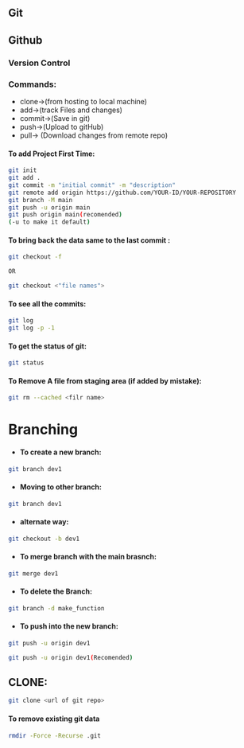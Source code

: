 ## Git

## Github

### Version Control

### Commands:

- clone->(from hosting to local machine)
- add->(track Files and changes)
- commit->(Save in git)
- push->(Upload to gitHub)
- pull-> (Download changes from remote repo)

#### To add Project First Time:

```sh
git init
git add .
git commit -m "initial commit" -m "description"
git remote add origin https://github.com/YOUR-ID/YOUR-REPOSITORY
git branch -M main
git push -u origin main
git push origin main(recomended)
(-u to make it default)
```

#### To bring back the data same to the last commit :

```sh
git checkout -f

OR

git checkout <"file names">
```

#### To see all the commits:

```sh
git log
git log -p -1
```

#### To get the status of git:

```sh
git status
```

#### To Remove A file from staging area (if added by mistake):

```sh
git rm --cached <filr name>
```

# Branching

- #### To create a new branch:

```sh
git branch dev1
```

- #### Moving to other branch:

```sh
git branch dev1
```

- #### alternate way:

```sh
git checkout -b dev1
```

- #### To merge branch with the main brasnch:

```sh
git merge dev1
```

- #### To delete the Branch:

```sh
git branch -d make_function
```

- #### To push into the new branch:

```sh
git push -u origin dev1

git push -u origin dev1(Recomended)
```

## CLONE:

```sh
git clone <url of git repo>
```

#### To remove existing git data

```sh
rmdir -Force -Recurse .git
```
